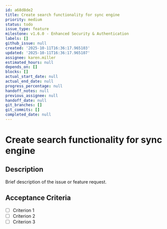 ```yaml
---
id: a68d8de2
title: Create search functionality for sync engine
priority: medium
status: todo
issue_type: feature
milestone: v1.6.0 - Enhanced Security & Authentication
labels: []
github_issue: null
created: '2025-10-11T16:36:17.965103'
updated: '2025-10-11T16:36:17.965107'
assignee: karen.miller
estimated_hours: null
depends_on: []
blocks: []
actual_start_date: null
actual_end_date: null
progress_percentage: null
handoff_notes: null
previous_assignee: null
handoff_date: null
git_branches: []
git_commits: []
completed_date: null
---
```


# Create search functionality for sync engine

## Description

Brief description of the issue or feature request.

## Acceptance Criteria

- [ ] Criterion 1
- [ ] Criterion 2
- [ ] Criterion 3